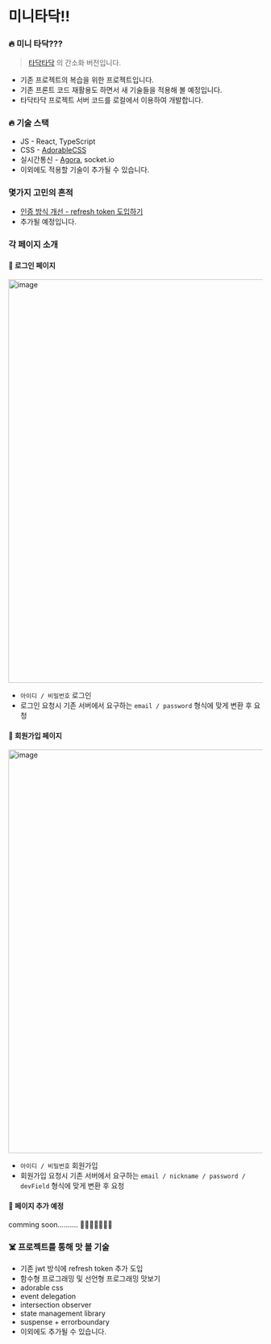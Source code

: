 # 미니타닥!!

### 🔥 미니 타닥???

> [타닥타닥](https://github.com/boostcampwm-2021/web15-TadakTadak) 의 간소화 버전입니다.

- 기존 프로젝트의 복습을 위한 프로젝트입니다.
- 기존 프론트 코드 재활용도 하면서 새 기술들을 적용해 볼 예정입니다.
- 타닥타닥 프로젝트 서버 코드를 로컬에서 이용하여 개발합니다.

### 🔥 기술 스택

- JS - React, TypeScript
- CSS - [AdorableCSS](https://www.npmjs.com/package/adorable-css)
- 실시간통신 - [Agora](https://www.agora.io/en/), socket.io
- 이외에도 적용할 기술이 추가될 수 있습니다.

### 몇가지 고민의 흔적

- [인증 방식 개선 - refresh token 도입하기](https://tar-keyboard-2bc.notion.site/JWT-596bf75945f64a46b5b6fd01fc640c98)
- 추가될 예정입니다.

### 각 페이지 소개

#### 🦀 로그인 페이지

<img width="800" alt="image" src="https://user-images.githubusercontent.com/67041709/183837840-16f33b2d-ac56-4add-9cc0-ec7effceecc0.png">

- `아이디 / 비밀번호` 로그인
- 로그인 요청시 기존 서버에서 요구하는 `email / password` 형식에 맞게 변환 후 요청

#### 🦀 회원가입 페이지

<img width="800" alt="image" src="https://user-images.githubusercontent.com/67041709/183845169-cb111aab-7249-4bcc-bc2f-c8c29c2ede7e.png">

- `아이디 / 비밀번호` 회원가입
- 회원가입 요청시 기존 서버에서 요구하는 `email / nickname / password / devField` 형식에 맞게 변환 후 요청

#### 🦀 페이지 추가 예정

comming soon.......... 🙂🙂🙂🙂🙂🙂🙂

### ☠️ 프로젝트를 통해 맛 볼 기술

- 기존 jwt 방식에 refresh token 추가 도입
- 함수형 프로그래밍 및 선언형 프로그래밍 맛보기
- adorable css
- event delegation
- intersection observer
- state management library
- suspense + errorboundary
- 이외에도 추가될 수 있습니다.

